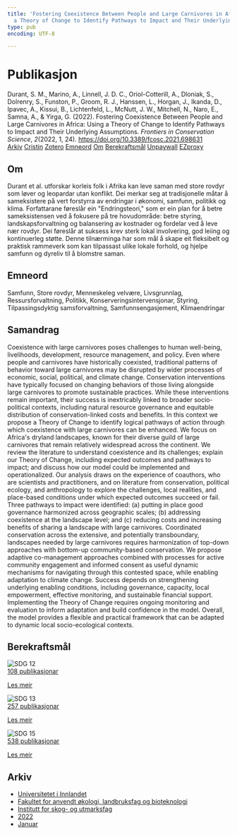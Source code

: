 ```yaml
---
title: 'Fostering Coexistence Between People and Large Carnivores in Africa: Using
  a Theory of Change to Identify Pathways to Impact and Their Underlying Assumptions'
type: pub
encoding: UTF-8

---
```

<h1>Publikasjon</h1>
<article id="csl-bib-container-F9NDZWZM" class="csl-bib-container">
  <div class="csl-bib-body"> <div class="csl-entry">Durant, S. M., Marino, A., Linnell, J. D. C., Oriol-Cotterill, A., Dloniak, S., Dolrenry, S., Funston, P., Groom, R. J., Hanssen, L., Horgan, J., Ikanda, D., Ipavec, A., Kissui, B., Lichtenfeld, L., McNutt, J. W., Mitchell, N., Naro, E., Samna, A., &#38; Yirga, G. (2022). Fostering Coexistence Between People and Large Carnivores in Africa: Using a Theory of Change to Identify Pathways to Impact and Their Underlying Assumptions. <i>Frontiers in Conservation Science</i>, <i>2</i>(2022, 1, 24). <a href="https://doi.org/10.3389/fcosc.2021.698631">https://doi.org/10.3389/fcosc.2021.698631</a></div> </div>
  <div class="csl-bib-buttons">
    <a href="#taxonomy-article-F9NDZWZM" alt="archive" class="csl-bib-button">Arkiv</a>
    <a href="https://app.cristin.no/results/show.jsf?id=1988379" alt="Cristin" class="csl-bib-button">Cristin</a>
    <a href="http://zotero.org/groups/5881554/items/F9NDZWZM" alt="Zotero" class="csl-bib-button">Zotero</a>
    <a href="#keywords-article-F9NDZWZM" alt="keywords" class="csl-bib-button">Emneord</a>
    <a href="#about-article-F9NDZWZM" alt="about_pub" class="csl-bib-button">Om</a>
    <a href="#sdg-article-F9NDZWZM" alt="sdg" class="csl-bib-button">Berekraftsmål</a>
    <a href="https://www.frontiersin.org/articles/10.3389/fcosc.2021.698631/pdf" alt="Unpaywall" class="csl-bib-button">Unpaywall</a>
    <a href="https://www.frontiersin.org/articles/10.3389/fcosc.2021.698631/pdf" alt="EZproxy" class="csl-bib-button">EZproxy</a>
  </div>
  <div id="csl-bib-meta-container-F9NDZWZM"></div>
</article>
<div id="csl-bib-meta-F9NDZWZM" class="csl-bib-meta">
  <article id="about-article-F9NDZWZM" class="about_pub-article">
    <h1>Om</h1>
    Durant et al. utforskar korleis folk i Afrika kan leve saman med store rovdyr som løver og leopardar utan konflikt. Dei merkar seg at tradisjonelle måtar å sameksistere på vert forstyrra av endringar i økonomi, samfunn, politikk og klima. Forfattarane føreslår ein "Endringsteori," som er ein plan for å betre sameksistensen ved å fokusere på tre hovudområde: betre styring, landskapsforvaltning og balansering av kostnader og fordelar ved å leve nær rovdyr. Dei føreslår at suksess krev sterk lokal involvering, god leiing og kontinuerleg støtte. Denne tilnærminga har som mål å skape eit fleksibelt og praktisk rammeverk som kan tilpassast ulike lokale forhold, og hjelpe samfunn og dyreliv til å blomstre saman.
  </article>
  <article id="keywords-article-F9NDZWZM" class="keywords-article">
    <h1>Emneord</h1>
    Samfunn, Store rovdyr, Menneskeleg velvære, Livsgrunnlag, Ressursforvaltning, Politikk, Konserveringsintervensjonar, Styring, Tilpassingsdyktig samsforvaltning, Samfunnsengasjement, Klimaendringar
  </article>
  <article id="abstract-article-F9NDZWZM" class="abstract-article">
    <h1>Samandrag</h1>
    Coexistence with large carnivores poses challenges to human well-being, livelihoods, development, resource management, and policy. Even where people and carnivores have historically coexisted, traditional patterns of behavior toward large carnivores may be disrupted by wider processes of economic, social, political, and climate change. Conservation interventions have typically focused on changing behaviors of those living alongside large carnivores to promote sustainable practices. While these interventions remain important, their success is inextricably linked to broader socio-political contexts, including natural resource governance and equitable distribution of conservation-linked costs and benefits. In this context we propose a Theory of Change to identify logical pathways of action through which coexistence with large carnivores can be enhanced. We focus on Africa's dryland landscapes, known for their diverse guild of large carnivores that remain relatively widespread across the continent. We review the literature to understand coexistence and its challenges; explain our Theory of Change, including expected outcomes and pathways to impact; and discuss how our model could be implemented and operationalized. Our analysis draws on the experience of coauthors, who are scientists and practitioners, and on literature from conservation, political ecology, and anthropology to explore the challenges, local realities, and place-based conditions under which expected outcomes succeed or fail. Three pathways to impact were identified: (a) putting in place good governance harmonized across geographic scales; (b) addressing coexistence at the landscape level; and (c) reducing costs and increasing benefits of sharing a landscape with large carnivores. Coordinated conservation across the extensive, and potentially transboundary, landscapes needed by large carnivores requires harmonization of top-down approaches with bottom-up community-based conservation. We propose adaptive co-management approaches combined with processes for active community engagement and informed consent as useful dynamic mechanisms for navigating through this contested space, while enabling adaptation to climate change. Success depends on strengthening underlying enabling conditions, including governance, capacity, local empowerment, effective monitoring, and sustainable financial support. Implementing the Theory of Change requires ongoing monitoring and evaluation to inform adaptation and build confidence in the model. Overall, the model provides a flexible and practical framework that can be adapted to dynamic local socio-ecological contexts.
  </article>
  <article id="sdg-article-F9NDZWZM" class="sdg-article">
    <h1>Berekraftsmål</h1>
    <div class="sdg-container"><div id="sdg12" class="sdg">
        <img src="{{< params subfolder >}}images/sdg/sdg12_nn.png" class="image" alt="SDG 12">
        <div class="sdg-overlay">
          <a href="/nn/archive/?key=?sdg=12#archive" class="sdg-publication-count"><span>108</span> publikasjonar</a>
          <p><a href="https://fn.no/om-fn/fns-baerekraftsmaal/ansvarlig-forbruk-og-produksjon?lang=nno-NO" class="sdg-read-more">Les meir</a></p>
        </div>
      </div> <div id="sdg13" class="sdg">
        <img src="{{< params subfolder >}}images/sdg/sdg13_nn.png" class="image" alt="SDG 13">
        <div class="sdg-overlay">
          <a href="/nn/archive/?key=?sdg=13#archive" class="sdg-publication-count"><span>257</span> publikasjonar</a>
          <p><a href="https://fn.no/om-fn/fns-baerekraftsmaal/stoppe-klimaendringene?lang=nno-NO" class="sdg-read-more">Les meir</a></p>
        </div>
      </div> <div id="sdg15" class="sdg">
        <img src="{{< params subfolder >}}images/sdg/sdg15_nn.png" class="image" alt="SDG 15">
        <div class="sdg-overlay">
          <a href="/nn/archive/?key=?sdg=15#archive" class="sdg-publication-count"><span>538</span> publikasjonar</a>
          <p><a href="https://fn.no/om-fn/fns-baerekraftsmaal/livet-paa-land?lang=nno-NO" class="sdg-read-more">Les meir</a></p>
        </div>
      </div></div>
  </article>
  <article id="taxonomy-article-F9NDZWZM" class="taxonomy-article">
    <h1>Arkiv</h1>
    <ul>
      <li>
        <a href="/nn/archive/?key=3DCRN523">Universitetet i Innlandet</a>
      </li>
      <li>
        <a href="/nn/archive/?key=T77LXH6D">Fakultet for anvendt økologi, landbruksfag og bioteknologi</a>
      </li>
      <li>
        <a href="/nn/archive/?key=7TRARPE3">Institutt for skog- og utmarksfag</a>
      </li>
      <li>
        <a href="/nn/archive/?key=H9K9UC39">2022</a>
      </li>
      <li>
        <a href="/nn/archive/?key=4SV53R2U">Januar</a>
      </li>
    </ul>
  </article>
</div>
